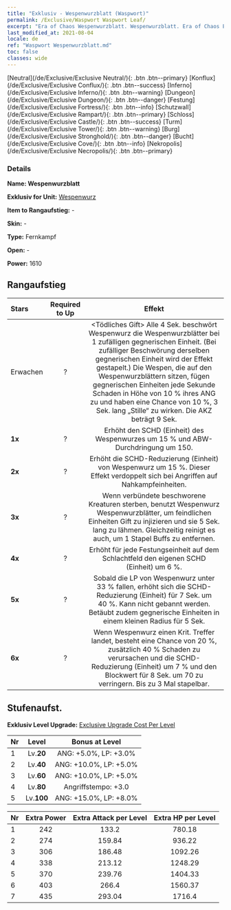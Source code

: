 ```yaml
---
title: "Exklusiv - Wespenwurzblatt (Waspwort)"
permalink: /Exclusive/Waspwort Waspwort Leaf/
excerpt: "Era of Chaos Wespenwurzblatt. Wespenwurzblatt. Era of Chaos Exklusiv Wespenwurzblatt. Wespenwurz Exklusiv."
last_modified_at: 2021-08-04
locale: de
ref: "Waspwort Wespenwurzblatt.md"
toc: false
classes: wide
---
```

 [Neutral](/de/Exclusive/Exclusive Neutral/){: .btn .btn--primary} [Konflux](/de/Exclusive/Exclusive Conflux/){: .btn .btn--success} [Inferno](/de/Exclusive/Exclusive Inferno/){: .btn .btn--warning} [Dungeon](/de/Exclusive/Exclusive Dungeon/){: .btn .btn--danger} [Festung](/de/Exclusive/Exclusive Fortress/){: .btn .btn--info} [Schutzwall](/de/Exclusive/Exclusive Rampart/){: .btn .btn--primary} [Schloss](/de/Exclusive/Exclusive Castle/){: .btn .btn--success} [Turm](/de/Exclusive/Exclusive Tower/){: .btn .btn--warning} [Burg](/de/Exclusive/Exclusive Stronghold/){: .btn .btn--danger} [Bucht](/de/Exclusive/Exclusive Cove/){: .btn .btn--info} [Nekropolis](/de/Exclusive/Exclusive Necropolis/){: .btn .btn--primary} 

### Details
 **Name: Wespenwurzblatt** 

 **Exklusiv for Unit:** [Wespenwurz](/de/units/Waspwort/) 

 **Item to Rangaufstieg:** -

 **Skin:** -

 **Type:** Fernkampf

 **Open:** -

 **Power:** 1610

## Rangaufstieg

  |     Stars    |  Required to Up | Effekt |
  |:-------------|:---------------:|:---------------:|
  |  Erwachen  | ? | <Tödliches Gift> Alle 4 Sek. beschwört Wespenwurz die Wespenwurzblätter bei 1 zufälligen gegnerischen Einheit. (Bei zufälliger Beschwörung derselben gegnerischen Einheit wird der Effekt gestapelt.) Die Wespen, die auf den Wespenwurzblättern sitzen, fügen gegnerischen Einheiten jede Sekunde Schaden in Höhe von 10 % ihres ANG zu und haben eine Chance von 10 %, 3 Sek. lang „Stille“ zu wirken. Die AKZ beträgt 9 Sek. |
  | **1x** <i class="fas fa-star"/> | ? | Erhöht den SCHD (Einheit) des Wespenwurzes um 15 % und ABW-Durchdringung um 150. |
  | **2x** <i class="fas fa-star"/> | ? | Erhöht die SCHD-Reduzierung (Einheit) von Wespenwurz um 15 %. Dieser Effekt verdoppelt sich bei Angriffen auf Nahkampfeinheiten. |
  | **3x** <i class="fas fa-star"/> | ? | <Giftiges Blatt> Wenn verbündete beschworene Kreaturen sterben, benutzt Wespenwurz Wespenwurzblätter, um feindlichen Einheiten Gift zu injizieren und sie 5 Sek. lang zu lähmen. Gleichzeitig reinigt es auch, um 1 Stapel Buffs zu entfernen. |
  | **4x** <i class="fas fa-star"/> | ? | Erhöht für jede Festungseinheit auf dem Schlachtfeld den eigenen SCHD (Einheit) um 6 %. |
  | **5x** <i class="fas fa-star"/> | ? | Sobald die LP von Wespenwurz unter 33 % fallen, erhöht sich die SCHD-Reduzierung (Einheit) für 7 Sek. um 40 %. Kann nicht gebannt werden. Betäubt zudem gegnerische Einheiten in einem kleinen Radius für 5 Sek. |
  | **6x** <i class="fas fa-star"/> | ? | <Giftige Korrosion> Wenn Wespenwurz einen Krit. Treffer landet, besteht eine Chance von 20 %, zusätzlich 40 % Schaden zu verursachen und die SCHD-Reduzierung (Einheit) um 7 % und den Blockwert für 8 Sek. um 70 zu verringern. Bis zu 3 Mal stapelbar. |


## Stufenaufst.
 **Exklusiv Level Upgrade:** [Exclusive Upgrade Cost Per Level](/Exclusive/ExclusiveUpgradeCostPerLevel/)

  |  Nr  |   Level  | Bonus at Level |
  |:-----|:--------:|:--------------:|
  | 1 | Lv.**20** | ANG: +5.0%, LP: +3.0% |
  | 2 | Lv.**40** | ANG: +10.0%, LP: +5.0% |
  | 3 | Lv.**60** | ANG: +10.0%, LP: +5.0% |
  | 4 | Lv.**80** | Angriffstempo: +3.0 |
  | 5 | Lv.**100** | ANG: +15.0%, LP: +8.0% |


  |  Nr  |  Extra Power | Extra Attack per Level | Extra HP per Level |
  |:-----|:--------:|:--------:|:--------:|
  | 1 | 242 | 133.2 | 780.18 |
  | 2 | 274 | 159.84 | 936.22 |
  | 3 | 306 | 186.48 | 1092.26 |
  | 4 | 338 | 213.12 | 1248.29 |
  | 5 | 370 | 239.76 | 1404.33 |
  | 6 | 403 | 266.4 | 1560.37 |
  | 7 | 435 | 293.04 | 1716.4 |


